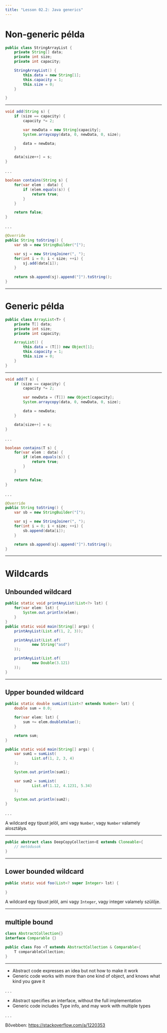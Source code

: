 ```yaml
---
title: "Lesson 02.2: Java generics"
---
```


# Non-generic példa

```java
public class StringArrayList {
    private String[] data;
    private int size;
    private int capacity;

    StringArrayList() {
        this.data = new String[1];
        this.capacity = 1;
        this.size = 0;
    }

}
```

---

```java
void add(String s) {
    if (size == capacity) {
        capacity *= 2;

        var newData = new String[capacity];
        System.arraycopy(data, 0, newData, 0, size);

        data = newData;
    }

    data[size++] = s;
}
```

. . .

```java
boolean contains(String s) {
    for(var elem : data) {
        if (elem.equals(s)) {
            return true;
        }
    }

    return false;
}
```

. . .

```java
@Override
public String toString() {
    var sb = new StringBuilder("[");

    var sj = new StringJoiner(", ");
    for(int i = 0; i < size; ++i) {
        sj.add(data[i]);
    }
    
    return sb.append(sj).append("]").toString();
}
```

---

# Generic példa

```java
public class ArrayList<T> {
    private T[] data;
    private int size;
    private int capacity;

    ArrayList() {
        this.data = (T[]) new Object[1];
        this.capacity = 1;
        this.size = 0;
    }
}
```

---

```java
void add(T s) {
    if (size == capacity) {
        capacity *= 2;

        var newData = (T[]) new Object[capacity];
        System.arraycopy(data, 0, newData, 0, size);

        data = newData;
    }

    data[size++] = s;
}
```

. . .

```java
boolean contains(T s) {
    for(var elem : data) {
        if (elem.equals(s)) {
            return true;
        }
    }

    return false;
}
```

. . .

```java
@Override
public String toString() {
    var sb = new StringBuilder("[");

    var sj = new StringJoiner(", ");
    for(int i = 0; i < size; ++i) {
        sb.append(data[i]);
    }

    return sb.append(sj).append("]").toString();
}
```
---

# Wildcards

## Unbounded wildcard

```java
public static void printAnyList(List<?> lst) {
    for(var elem: lst) {
        System.out.println(elem);
    }
}
public static void main(String[] args) {
    printAnyList(List.of(1, 2, 3));

    printAnyList(List.of(
            new String("asd")
    ));

    printAnyList(List.of(
            new Double(3.121)
    ));
}
```

---

## Upper bounded wildcard

```java
public static double sumList(List<? extends Number> lst) {
    double sum = 0.0;

    for(var elem: lst) {
        sum += elem.doubleValue();
    }

    return sum;
}

public static void main(String[] args) {
    var sum1 = sumList(
            List.of(1, 2, 3, 4)
    );

    System.out.println(sum1);

    var sum2 = sumList(
            List.of(1.12, 4.1231, 5.34)
    );

    System.out.println(sum2);
}
```
. . .

A wildcard egy típust jelöl, ami vagy `Number`, vagy `Number` valamely alosztálya.

---

```java
public abstract class DeepCopyCollection<E extends Cloneable>{
    // metódusok
}
```

---

## Lower bounded wildcard

```java
public static void foo(List<? super Integer> lst) {
        
}
```

A wildcard egy típust jelöl, ami vagy `Integer`, vagy integer valamely szülője.

---

## multiple bound

```java
class AbstractCollection{}
interface Comparable {}

public class Foo <T extends AbstractCollection & Comparable>{
    T comparableCollection;
}
```

---

- Abstract code expresses an idea but not how to make it work
- Generic code works with more than one kind of object, and knows what kind you gave it

. . .

- Abstract specifies an interface, without the full implementation
- Generic code includes Type info, and may work with multiple types

. . .

Bővebben: https://stackoverflow.com/a/1220353